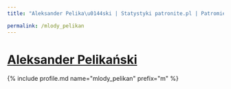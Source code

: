 ```yaml
---
title: "Aleksander Pelika\u0144ski | Statystyki patronite.pl | Patromierz"

permalink: /mlody_pelikan
---
```


# [Aleksander Pelikański](https://patronite.pl/mlody_pelikan)

{% include profile.md name="mlody_pelikan" prefix="m" %}

